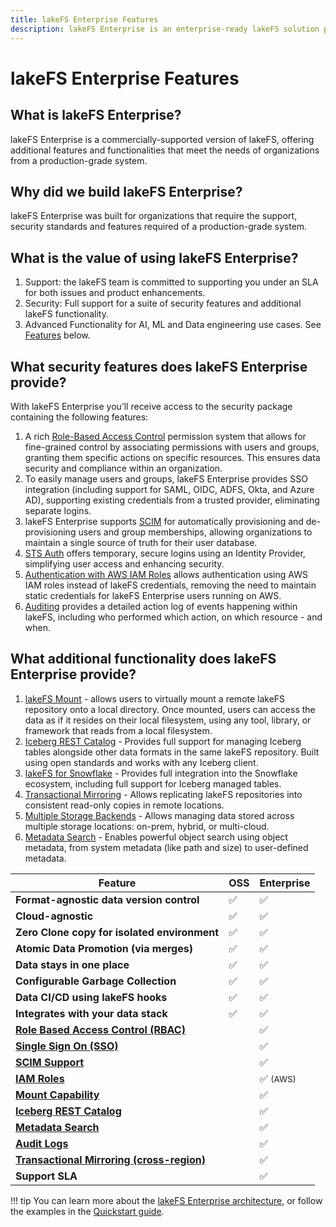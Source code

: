 ```yaml
---
title: lakeFS Enterprise Features
description: lakeFS Enterprise is an enterprise-ready lakeFS solution providing additional features including RBAC, SSO and Support SLA.
---
```


# lakeFS Enterprise Features

## What is lakeFS Enterprise?

lakeFS Enterprise is a commercially-supported version of lakeFS, offering additional features and functionalities that meet the needs of organizations from a production-grade system.

## Why did we build lakeFS Enterprise?

lakeFS Enterprise was built for organizations that require the support, security standards and features required of a production-grade system.

## What is the value of using lakeFS Enterprise?

1. Support: the lakeFS team is committed to supporting you under an SLA for both issues and product enhancements.
2. Security: Full support for a suite of security features and additional lakeFS functionality.
3. Advanced Functionality for AI, ML and Data engineering use cases. See [Features](#lakefs-enterprise-features) below.

## What security features does lakeFS Enterprise provide?

With lakeFS Enterprise you’ll receive access to the security package containing the following features:

1. A rich [Role-Based Access Control](../security/rbac.md) permission system that allows for fine-grained control by associating permissions with users and groups, granting them specific actions on specific resources. This ensures data security and compliance within an organization.
1. To easily manage users and groups, lakeFS Enterprise provides SSO integration (including support for SAML, OIDC, ADFS, Okta, and Azure AD), supporting existing credentials from a trusted provider, eliminating separate logins.
3. lakeFS Enterprise supports [SCIM](../howto/scim.md) for automatically provisioning and de-provisioning users and group memberships, allowing organizations to maintain a single source of truth for their user database.
1. [STS Auth](../security/sts-login.md) offers temporary, secure logins using an Identity Provider, simplifying user access and enhancing security.
1. [Authentication with AWS IAM Roles](../security/external-principals-aws.md) allows authentication using AWS IAM roles instead of lakeFS credentials, removing the need to maintain static credentials for lakeFS Enterprise users running on AWS.
1. [Auditing](../reference/auditing.md) provides a detailed action log of events happening within lakeFS, including who performed which action, on which resource - and when.

## What additional functionality does lakeFS Enterprise provide?

1. [lakeFS Mount](../reference/mount.md) - allows users to virtually mount a remote lakeFS repository onto a local directory. Once mounted, users can access the data as if it resides on their local filesystem, using any tool, library, or framework that reads from a local filesystem.
1. [Iceberg REST Catalog](../integrations/iceberg.md) - Provides full support for managing Iceberg tables alongside other data formats in the same lakeFS repository. Built using open standards and works with any Iceberg client.
1. [lakeFS for Snowflake](https://info.lakefs.io/lakefs-for-snowflake) - Provides full integration into the Snowflake ecosystem, including full support for Iceberg managed tables.
1. [Transactional Mirroring](../howto/mirroring.md) - Allows replicating lakeFS repositories into consistent read-only copies in remote locations.
1. [Multiple Storage Backends](../howto/multiple-storage-backends.md) - Allows managing data stored across multiple storage locations: on-prem, hybrid, or multi-cloud.
1. [Metadata Search](../datamanagment/metadata-search.md) - Enables powerful object search using object metadata, from system metadata (like path and size) to user-defined metadata.  


| Feature                                   | OSS       | Enterprise     |
|------------------------------------------------|-----------|-----------|
| **Format-agnostic data version control**       | ✅         | ✅         |
| **Cloud-agnostic**                             | ✅         | ✅         |
| **Zero Clone copy for isolated environment**   | ✅         | ✅         |
| **Atomic Data Promotion (via merges)**         | ✅         | ✅         |
| **Data stays in one place**                    | ✅         | ✅         |
| **Configurable Garbage Collection**            | ✅         | ✅         |
| **Data CI/CD using lakeFS hooks**              | ✅         | ✅         |
| **Integrates with your data stack**            | ✅         | ✅         |
| **[Role Based Access Control (RBAC)](../security/rbac.md)** |            | ✅         |
| **[Single Sign On (SSO)](../security/sso.md)**                       |            | ✅         |
| **[SCIM Support](../howto/scim.md)**                               |            | ✅         |
| **[IAM Roles](../security/external-principals-aws.md)**                                  |            | ✅ <small>(AWS)</small>         |
| **[Mount Capability](../reference/mount.md)**                           |            | ✅         |
| **[Iceberg REST Catalog](../integrations/iceberg.md)**                           |            | ✅         |
| **[Metadata Search](../datamanagment/metadata-search.md)**                           |            | ✅         |
| **[Audit Logs](../reference/auditing.md)**                                 |            | ✅         |
| **[Transactional Mirroring (cross-region)](../howto/mirroring.md)**     |            | ✅         |
| **Support SLA**                                |            | ✅         |



!!! tip
    You can learn more about the [lakeFS Enterprise architecture](./architecture.md), or follow the examples in the [Quickstart guide](./getstarted/quickstart.md).
